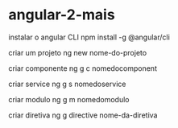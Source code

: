 # angular-2-mais

instalar o angular CLI
npm install -g @angular/cli

criar um projeto 
ng new nome-do-projeto

  criar componente
  ng g c nomedocomponent
  
  criar service
  ng g s nomedoservice
  
  criar modulo
  ng g m nomedomodulo
  
  criar diretiva
  ng g directive nome-da-diretiva